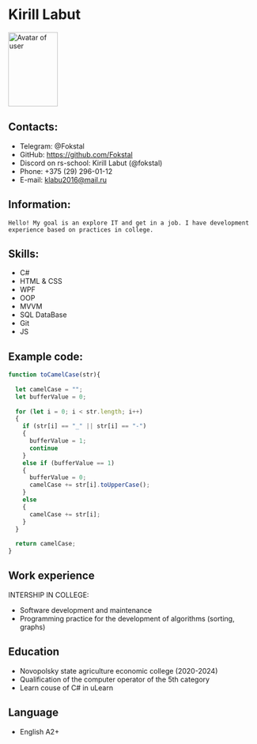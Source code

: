 # Kirill Labut 

<image width="100 rem" height="150 rem" src="avatar.jpg" alt="Avatar of user">

## Contacts:

 - Telegram: @Fokstal
 - GitHub: https://github.com/Fokstal
 - Discord on rs-school: Kirill Labut (@fokstal) 
 - Phone: +375 (29) 296-01-12
 - E-mail: klabu2016@mail.ru

 ## Information:

    Hello! My goal is an explore IT and get in a job. I have development experience based on practices in college.  

## Skills:
- C#
- HTML & CSS
- WPF
- OOP
- MVVM
- SQL DataBase
- Git
- JS

## Example code:
```JavaScript
function toCamelCase(str){
  
  let camelCase = "";
  let bufferValue = 0;
  
  for (let i = 0; i < str.length; i++)
  {
    if (str[i] == "_" || str[i] == "-")
    {
      bufferValue = 1;
      continue
    }
    else if (bufferValue == 1)
    {
      bufferValue = 0;
      camelCase += str[i].toUpperCase();
    }
    else
    {
      camelCase += str[i];
    }
  }
  
  return camelCase;
}
```

## Work experience

INTERSHIP IN COLLEGE:
- Software development and maintenance
- Programming practice for the development of algorithms (sorting, graphs)

## Education

- Novopolsky state agriculture economic college (2020-2024)
- Qualification of the computer operator of the 5th category
- Learn couse of C# in uLearn

## Language
- English A2+

    